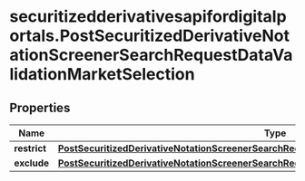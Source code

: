 # securitizedderivativesapifordigitalportals.PostSecuritizedDerivativeNotationScreenerSearchRequestDataValidationMarketSelection

## Properties

Name | Type | Description | Notes
------------ | ------------- | ------------- | -------------
**restrict** | [**PostSecuritizedDerivativeNotationScreenerSearchRequestDataValidationMarketSelectionRestrict**](PostSecuritizedDerivativeNotationScreenerSearchRequestDataValidationMarketSelectionRestrict.md) |  | [optional] 
**exclude** | [**PostSecuritizedDerivativeNotationScreenerSearchRequestDataValidationMarketSelectionExclude**](PostSecuritizedDerivativeNotationScreenerSearchRequestDataValidationMarketSelectionExclude.md) |  | [optional] 


